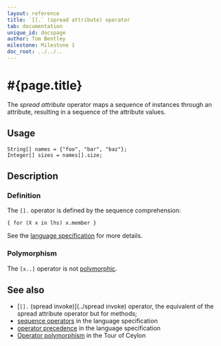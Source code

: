 ```yaml
---
layout: reference
title: `[].` (spread attribute) operator
tab: documentation
unique_id: docspage
author: Tom Bentley
milestone: Milestone 1
doc_root: ../../..
---
```


# #{page.title}

The *spread attribute* operator maps a sequence of instances through an 
attribute, resulting in a sequence of the attribute values.

## Usage 

    String[] names = {"foo", "bar", "baz"};
    Integer[] sizes = names[].size;

## Description

### Definition

The `[].` operator is defined by the sequence comprehension:

<!-- no-check -->
    { for (X x in lhs) x.member }

See the [language specification](#{page.doc_root}/#{site.urls.spec_relative}#listmap) for 
more details.

### Polymorphism

The `[x..]` operator is not [polymorphic](#{page.doc_root}/reference/operator/operator-polymorphism). 

## See also

* [`[].` (spread invoke)](../spread invoke) operator, the equivalent of the 
  spread attribute operator but for methods;
* [sequence operators](#{page.doc_root}/#{site.urls.spec_relative}#listmap) in the 
  language specification
* [operator precedence](#{page.doc_root}/#{site.urls.spec_relative}#operatorprecedence) in the 
  language specification
* [Operator polymorphism](#{page.doc_root}/tour/language-module/#operator_polymorphism) 
  in the Tour of Ceylon

